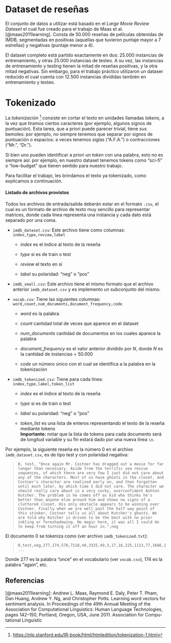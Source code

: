 # Dataset de reseñas

El conjunto de datos a utilizar está basado en el *Large Movie Review Dataset* el cual fue creado para el trabajo de Maas et al.[@maas2011learning]. Consta de 50.000 reseñas de películas obtenidas de IMDB, segmentadas en positivas (aquellas que tuvieron puntaje mayor a 7 estrellas) y negativas (puntaje menor a 4).

El dataset completo está partido exactamente en dos: 25.000 instancias de entrenamiento, y otras 25.000 instancias de testeo. A su vez, las instancias de entrenamiento y testing tienen la mitad de reseñas positivas, y la otra mitad negativas. Sin embargo, para el trabajo práctico utilizaron un dataser reducido el cual cuenta con 12.500 instancias divididas también en entrenamiento y testeo.

# Tokenizado

La *tokenización* [^1] consiste en cortar el texto en unidades llamadas *tokens*, a la vez que tiramos ciertos caracteres (por ejemplo, algunos signos de puntuación). Esta tarea, que a priori puede parecer trivial, tiene sus bemoles: por ejemplo, no siempre tenemos que separar por signos de puntuación o espacios: a veces tenemos siglas (“A.F.A.”) o contracciones (“Mr.”, “Dr.”).

Si bien uno pueden identificar a priori un *token* con una palabra, esto no es siempre así: por ejemplo, en nuestro dataset tenemos tokens como “sci-fi” o “low-budget” que tienen sentido para nuestro trabajo.

Para facilitar el trabajo, les brindamos el texto ya tokenizado, como explicamos a continuación.

#### Listado de archivos provistos

Todos los archivos de entrada/salida deberán estar en el formato `.csv`, el cual es un formato de archivo de texto muy sencillo para representar matrices, donde cada línea representa una instancia y cada dato está separado por una coma.

-   `imdb_dataset.csv`: Este archivo tiene como columnas:\
    `index,type,review,label`

    -   *index* es el índice al texto de la reseña

    -   *type* si es de train o test

    -   *review* el texto en sí

    -   *label* su polaridad: “neg” o “pos”

-   `imdb_small.csv`: Este archivo tiene el mismo formato que el archivo anterior `imdb_dataset.csv` y es implemento un subconjunto del mismo.

-   `vocab.csv`: Tiene las siguientes columnas:\
    `word,count,num_documents,document_frequency,code`

    -   *word* es la palabra

    -   *count* cantidad total de veces que aparece en el dataset

    -   *num\_documents* cantidad de documentos en los cuales aparece la palabra

    -   *document\_frequency* es el valor anterior dividido por $N$, donde $N$ es la cantidad de instancias = 50.000

    -   *code* un número único con el cual se identifica a la palabra en la tokenización

-   `imdb_tokenized.csv`: Tiene para cada línea:\
    `index,type,label,token_list`

    -   *index* es el índice al texto de la reseña

    -   *type* si es de train o test

    -   *label* su polaridad: “neg” o “pos”

    -   *token\_list* es una lista de enteros representando el texto de la reseña mediante tokens\
        **Importante:** notar que la lista de tokens para cada documento será de longitud variable y su fin estará dado por una nueva línea `\n`.

Por ejemplo, la siguiente reseña es la número 0 en el archivo `imdb_dataset.csv`, es de tipo test y con polaridad negativa:

> ``` {basicstyle="\small\ttfamily" columns="flexible" breaklines="true"}
> 0, test, "Once again Mr. Costner has dragged out a movie for far longer than necessary. Aside from the terrific sea rescue sequences, of which there are very few I just did not care about any of the characters. Most of us have ghosts in the closet, and Costner's character are realized early on, and then forgotten until much later, by which time I did not care. The character we should really care about is a very cocky, overconfident Ashton Kutcher. The problem is he comes off as kid who thinks he's better than anyone else around him and shows no signs of a cluttered closet. His only obstacle appears to be winning over Costner. Finally when we are well past the half way point of this stinker, Costner tells us all about Kutcher's ghosts. We are told why Kutcher is driven to be the best with no prior inkling or foreshadowing. No magic here, it was all I could do to keep from turning it off an hour in.",neg
> ```

El documento 0 se tokeniza como (ver archivo `imdb_tokenized.txt`):

> ``` {basicstyle="\small\ttfamily" columns="flexible" breaklines="true"}
> 0,test,neg,277,174,578,7118,48,3325,49,3,17,16,225,1113,77,1686,1122, ...
> ```

Donde 277 es la palabra “once” en el vocabulario (ver `vocab.csv`), 174 es la palabra “again”, etc.

[^1]: <https://nlp.stanford.edu/IR-book/html/htmledition/tokenization-1.html>

## Referencias

[@maas2011learning]: Andrew L. Maas, Raymond E. Daly, Peter T. Pham, Dan Huang, Andrew Y. Ng, and
Christopher Potts. Learning word vectors for sentiment analysis. In Proceedings of the
49th Annual Meeting of the Association for Computational Linguistics: Human Language
Technologies, pages 142–150, Portland, Oregon, USA, June 2011. Association for Compu-
tational Linguistic

